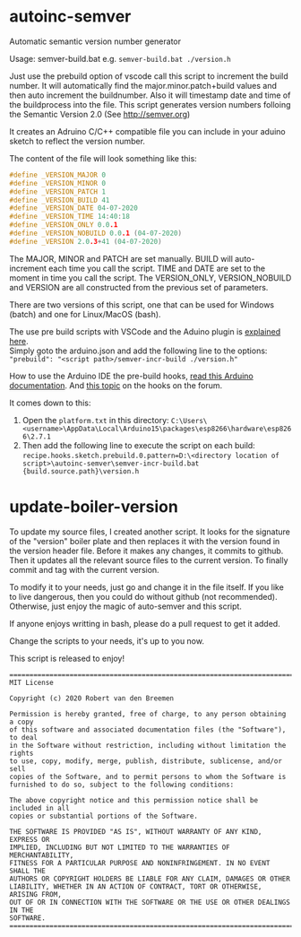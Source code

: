 # autoinc-semver
Automatic semantic version number generator

Usage: semver-build.bat e.g. ```semver-build.bat ./version.h```

Just use the prebuild option of vscode call this script to increment the build number. 
It will automatically find the major.minor.patch+build values and then auto increment the buildnumber. 
Also it will timestamp date and time of the buildprocess into the file.
This script generates version numbers folloing the Semantic Version 2.0 (See http://semver.org)

It creates an Adruino C/C++ compatible file you can include in your aduino sketch to reflect the version number.

The content of the file will look something like this: 
```C
#define _VERSION_MAJOR 0 
#define _VERSION_MINOR 0
#define _VERSION_PATCH 1 
#define _VERSION_BUILD 41 
#define _VERSION_DATE 04-07-2020 
#define _VERSION_TIME 14:40:18 
#define _VERSION_ONLY 0.0.1 
#define _VERSION_NOBUILD 0.0.1 (04-07-2020) 
#define _VERSION 2.0.3+41 (04-07-2020)
```

The MAJOR, MINOR and PATCH are set manually. BUILD will auto-increment each time you call the script. TIME and DATE are set to the moment in time you call the script. The VERSION_ONLY, VERSION_NOBUILD and VERSION are all constructed from the previous set of parameters. 

There are two versions of this script, one that can be used for Windows (batch) and one for Linux/MacOS (bash). 

The use pre build scripts with VSCode and the Aduino plugin is [explained here](https://github.com/Microsoft/vscode-arduino#options).  
Simply goto the arduino.json and add the following line to the options:  
``"prebuild": "<script path>/semver-incr-build ./version.h"``

How to use the Arduino IDE the pre-build hooks, [read this Arduino documentation](https://arduino.github.io/arduino-cli/platform-specification/#pre-and-post-build-hooks-since-arduino-ide-165). And [this topic](https://forum.arduino.cc/index.php?topic=586019.0) on the hooks on the forum. 

It comes down to this:
1. Open the ```platform.txt``` in this directory: ```C:\Users\<username>\AppData\Local\Arduino15\packages\esp8266\hardware\esp8266\2.7.1```
2. Then add the following line to execute the script on each build:   
```recipe.hooks.sketch.prebuild.0.pattern=D:\<directory location of script>\autoinc-semver\semver-incr-build.bat {build.source.path}\version.h``` 


# update-boiler-version
To update my source files, I created another script. It looks for the signature of the "version" boiler plate
and then replaces it with the version found in the version header file. Before it makes any changes, it commits
to github. Then it updates all the relevant source files to the current version. To finally commit and tag with
the current version.

To modify it to your needs, just go and change it in the file itself. If you like to live dangerous, then you 
could do without github (not recommended). Otherwise, just enjoy the magic of auto-semver and this script. 

If anyone enjoys writting in bash, please do a pull request to get it added.


Change the scripts to your needs, it's up to you now.

This script is released to enjoy!


```
=================================================================================
MIT License

Copyright (c) 2020 Robert van den Breemen

Permission is hereby granted, free of charge, to any person obtaining a copy
of this software and associated documentation files (the "Software"), to deal
in the Software without restriction, including without limitation the rights
to use, copy, modify, merge, publish, distribute, sublicense, and/or sell
copies of the Software, and to permit persons to whom the Software is
furnished to do so, subject to the following conditions:

The above copyright notice and this permission notice shall be included in all
copies or substantial portions of the Software.

THE SOFTWARE IS PROVIDED "AS IS", WITHOUT WARRANTY OF ANY KIND, EXPRESS OR
IMPLIED, INCLUDING BUT NOT LIMITED TO THE WARRANTIES OF MERCHANTABILITY,
FITNESS FOR A PARTICULAR PURPOSE AND NONINFRINGEMENT. IN NO EVENT SHALL THE
AUTHORS OR COPYRIGHT HOLDERS BE LIABLE FOR ANY CLAIM, DAMAGES OR OTHER
LIABILITY, WHETHER IN AN ACTION OF CONTRACT, TORT OR OTHERWISE, ARISING FROM,
OUT OF OR IN CONNECTION WITH THE SOFTWARE OR THE USE OR OTHER DEALINGS IN THE
SOFTWARE.
=================================================================================
```
